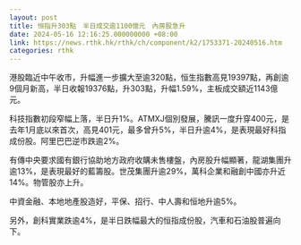 ```yaml
---
layout: post
title: 恒指升303點　半日成交逾1100億元　內房股急升
date: 2024-05-16 12:16:25.000000000 +08:00
link: https://news.rthk.hk/rthk/ch/component/k2/1753371-20240516.htm
categories: rthk
---
```


港股臨近中午收市，升幅進一步擴大至逾320點，恒生指數高見19397點，再創逾9個月新高，半日收報19376點，升303點，升幅1.59%，主板成交額近1143億元。

科技指數初段窄幅上落，半日升1%。ATMXJ個別發展，騰訊一度升穿400元，是去年1月底以來首次，高見401元，最多曾升5%，半日升逾4%，是表現最好科指成份股。阿里巴巴逆市跌逾2%。

有傳中央要求國有銀行協助地方政府收購未售樓盤，內房股升幅顯著，龍湖集團升逾13%，是表現最好的藍籌股。世茂集團升逾29%，萬科企業和融創中國亦升近14%。物管股亦上升。

中資金融、本地地產股造好，平保、招行、中人壽和恒地升逾5%。

另外，創科實業跌逾4%，是半日跌幅最大的恒指成份股，汽車和石油股普遍向下。

